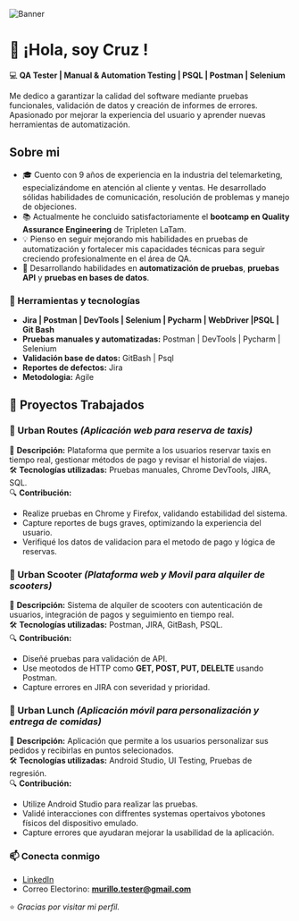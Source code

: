 ![Banner](https://github.com/ruzc5050/image.png/blob/main/QAsoftwarecover.png?raw=true)



# 👋 ¡Hola, soy Cruz !

💻 **QA Tester | Manual & Automation Testing | PSQL | Postman | Selenium**

Me dedico a garantizar la calidad del software mediante pruebas funcionales, validación de datos y creación de informes de errores.  
Apasionado por mejorar la experiencia del usuario y aprender nuevas herramientas de automatización.

## Sobre mi
- 🎓 Cuento con 9 años de experiencia en la industria del telemarketing, especializándome en atención al cliente y ventas. He desarrollado sólidas habilidades de comunicación, resolución de problemas y manejo de objeciones.
- 📚 Actualmente he concluido satisfactoriamente el **bootcamp en Quality Assurance Engineering** de Tripleten LaTam.
- 💡 Pienso en seguir mejorando mis habilidades en pruebas de automatización y fortalecer mis capacidades técnicas para seguir creciendo profesionalmente en el área de QA.
- 🧩 Desarrollando habilidades en **automatización de pruebas**, **pruebas API** y **pruebas en bases de datos**.

### 🧰 Herramientas y tecnologías
- **Jira | Postman | DevTools | Selenium | Pycharm | WebDriver |PSQL | Git Bash**  
- **Pruebas manuales y automatizadas:** Postman | DevTools | Pycharm | Selenium 
- **Validación base de datos:** GitBash | Psql
- **Reportes de defectos:** Jira
- **Metodologia:** Agile

## 🚀 Proyectos Trabajados

### 🔹 Urban Routes *(Aplicación web para reserva de taxis)*
📌 **Descripción:** Plataforma que permite a los usuarios reservar taxis en tiempo real, gestionar métodos de pago y revisar el historial de viajes.  
🛠 **Tecnologías utilizadas:** Pruebas manuales, Chrome DevTools, JIRA, SQL.  
🔍 **Contribución:**  
- Realize pruebas en Chrome y Firefox, validando estabilidad del sistema.  
- Capture reportes de bugs graves, optimizando la experiencia del usuario.  
- Verifiqué los datos de validacion para el metodo de pago y lógica de reservas.  

### 🔹 Urban Scooter *(Plataforma web y Movil para alquiler de scooters)*
📌 **Descripción:** Sistema de alquiler de scooters con autenticación de usuarios, integración de pagos y seguimiento en tiempo real.  
🛠 **Tecnologías utilizadas:** Postman, JIRA, GitBash, PSQL.  
🔍 **Contribución:**  
- Diseñé pruebas para validación de API.  
- Use meotodos de HTTP como **GET, POST, PUT, DELELTE** usando Postman.  
- Capture errores en JIRA con severidad y prioridad. 

### 🔹 Urban Lunch *(Aplicación móvil para personalización y entrega de comidas)*
📌 **Descripción:** Aplicación que permite a los usuarios personalizar sus pedidos y recibirlas en puntos selecionados.  
🛠 **Tecnologías utilizadas:** Android Studio, UI Testing, Pruebas de regresión.  
🔍 **Contribución:**  
- Utilize Android Studio para realizar las pruebas.  
- Validé interacciones con diffrentes systemas opertaivos ybotones físicos del dispositivo emulado.  
- Capture errores que ayudaran mejorar la usabilidad de la aplicación.  

### 📫 Conecta conmigo
- [LinkedIn](https://www.linkedin.com/in/cruz-m-profile)
- Correo Electorino: **murillo.tester@gmail.com**

⭐️ *Gracias por visitar mi perfil.*
